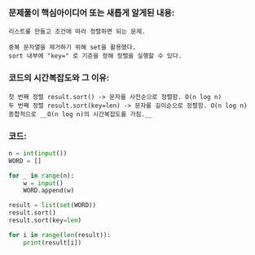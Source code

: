 ### 문제풀이 핵심아이디어 또는 새롭게 알게된 내용: 
    리스트를 만들고 조건에 따라 정렬하면 되는 문제.

    중복 문자열을 제거하기 위해 set을 활용했다.
    sort 내부에 "key=" 로 기준을 정해 정렬을 실행할 수 있다.

### 코드의 시간복잡도와 그 이유:
    첫 번째 정렬 result.sort() -> 문자를 사전순으로 정렬함. O(n log n)
    두 번째 정렬 result.sort(key=len) -> 문자를 길이순으로 정렬함. O(n log n)
    종합적으로 __O(n log n)의 시간복잡도를 가짐.__


### 코드:
```python
n = int(input())
WORD = []

for _ in range(n):
    w = input()
    WORD.append(w)

result = list(set(WORD))
result.sort()
result.sort(key=len)

for i in range(len(result)):
    print(result[i])
```
